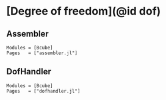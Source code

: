 # [Degree of freedom](@id dof)

## Assembler

```@autodocs
Modules = [Bcube]
Pages   = ["assembler.jl"]
```

## DofHandler

```@autodocs
Modules = [Bcube]
Pages   = ["dofhandler.jl"]
```
